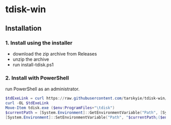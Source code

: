 # tdisk-win
## Installation ##
### 1. Install using the installer ###
* download the zip archive from Releases
* unzip the archive
* run install-tdisk.ps1
### 2. Install with PowerShell ###
run PowerShell as an administrator.
``` powershell
$tdExeLink = curl https://raw.githubusercontent.com/tarskyie/tdisk-win/refs/heads/master/tdisk-win/Utilities/current_ver.txt
curl -OL $tdExeLink
Move-Item tdisk.exe ($env:ProgramFiles+"\tdisk")
$currentPath = [System.Environment]::GetEnvironmentVariable("Path", [System.EnvironmentVariableTarget]::Machine)
[System.Environment]::SetEnvironmentVariable("Path", "$currentPath;($env:ProgramFiles+'\tdisk')", [System.EnvironmentVariableTarget]::Machine)
```
